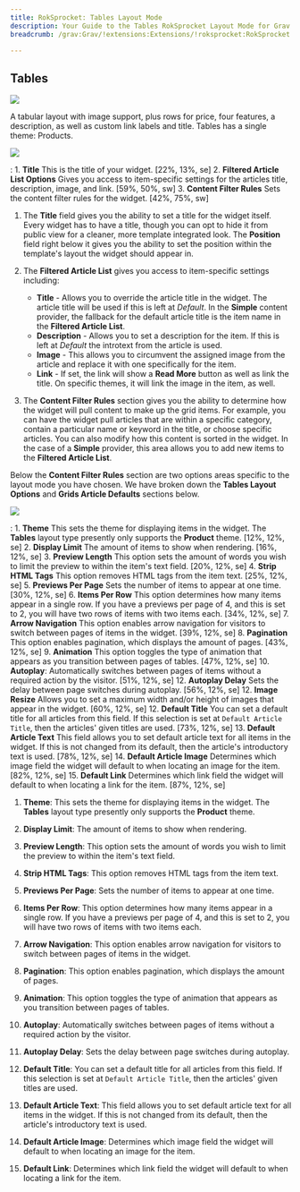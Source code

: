```yaml
---
title: RokSprocket: Tables Layout Mode
description: Your Guide to the Tables RokSprocket Layout Mode for Grav
breadcrumb: /grav:Grav/!extensions:Extensions/!roksprocket:RokSprocket

---
```


Tables
-----

![][layout]

A tabular layout with image support, plus rows for price, four features, a description, as well as custom link labels and title. Tables has a single theme: Products.

![][layout_1]

:   1. **Title** This is the title of your widget. [22%, 13%, se]
    2. **Filtered Article List Options** Gives you access to item-specific settings for the articles title, description, image, and link. [59%, 50%, sw]
    3. **Content Filter Rules** Sets the content filter rules for the widget. [42%, 75%, sw]

1. The **Title** field gives you the ability to set a title for the widget itself. Every widget has to have a title, though you can opt to hide it from public view for a cleaner, more template integrated look. The **Position** field right below it gives you the ability to set the position within the template's layout the widget should appear in.

2. The **Filtered Article List** gives you access to item-specific settings including:

    * **Title** - Allows you to override the article title in the widget. The article title will be used if this is left at *Default*. In the **Simple** content provider, the fallback for the default article title is the item name in the **Filtered Article List**.
    * **Description** - Allows you to set a description for the item. If this is left at *Default* the introtext from the article is used. 
    * **Image** - This allows you to circumvent the assigned image from the article and replace it with one specifically for the item. 
    * **Link** - If set, the link will show a **Read More** button as well as link the title. On specific themes, it will link the image in the item, as well.

3. The **Content Filter Rules** section gives you the ability to determine how the widget will pull content to make up the grid items. For example, you can have the widget pull articles that are within a specific category, contain a particular name or keyword in the title, or choose specific articles. You can also modify how this content is sorted in the widget. In the case of a **Simple** provider, this area allows you to add new items to the **Filtered Article List**.

Below the **Content Filter Rules** section are two options areas specific to the layout mode you have chosen. We have broken down the **Tables Layout Options** and **Grids Article Defaults** sections below.

![][layout_2]

:   1. **Theme** This sets the theme for displaying items in the widget. The **Tables** layout type presently only supports the **Product** theme. [12%, 12%, se]
    2. **Display Limit** The amount of items to show when rendering. [16%, 12%, se]
    3. **Preview Length** This option sets the amount of words you wish to limit the preview to within the item's text field. [20%, 12%, se]
    4. **Strip HTML Tags** This option removes HTML tags from the item text. [25%, 12%, se]
    5. **Previews Per Page** Sets the number of items to appear at one time. [30%, 12%, se]
    6. **Items Per Row** This option determines how many items appear in a single row. If you have a previews per page of 4, and this is set to 2, you will have two rows of items with two items each. [34%, 12%, se]
    7. **Arrow Navigation** This option enables arrow navigation for visitors to switch between pages of items in the widget. [39%, 12%, se]
    8. **Pagination** This option enables pagination, which displays the amount of pages. [43%, 12%, se]
    9. **Animation** This option toggles the type of animation that appears as you transition between pages of tables. [47%, 12%, se]
    10. **Autoplay**: Automatically switches between pages of items without a required action by the visitor. [51%, 12%, se]
    12. **Autoplay Delay** Sets the delay between page switches during autoplay. [56%, 12%, se]
    12. **Image Resize** Allows you to set a maximum width and/or height of images that appear in the widget. [60%, 12%, se]
    12. **Default Title** You can set a default title for all articles from this field. If this selection is set at `Default Article Title`, then the articles' given titles are used. [73%, 12%, se]
    13. **Default Article Text** This field allows you to set default article text for all items in the widget. If this is not changed from its default, then the article's introductory text is used. [78%, 12%, se]
    14. **Default Article Image** Determines which image field the widget will default to when locating an image for the item. [82%, 12%, se]
    15. **Default Link** Determines which link field the widget will default to when locating a link for the item. [87%, 12%, se]

1. **Theme**: This sets the theme for displaying items in the widget. The **Tables** layout type presently only supports the **Product** theme.

2. **Display Limit**: The amount of items to show when rendering.

3. **Preview Length**: This option sets the amount of words you wish to limit the preview to within the item's text field.

4. **Strip HTML Tags**: This option removes HTML tags from the item text.

5. **Previews Per Page**: Sets the number of items to appear at one time.

6. **Items Per Row**: This option determines how many items appear in a single row. If you have a previews per page of 4, and this is set to 2, you will have two rows of items with two items each.

7. **Arrow Navigation**: This option enables arrow navigation for visitors to switch between pages of items in the widget.

8. **Pagination**: This option enables pagination, which displays the amount of pages.

9. **Animation**: This option toggles the type of animation that appears as you transition between pages of tables.

10. **Autoplay**: Automatically switches between pages of items without a required action by the visitor.

11. **Autoplay Delay**: Sets the delay between page switches during autoplay.

12. **Default Title**: You can set a default title for all articles from this field. If this selection is set at `Default Article Title`, then the articles' given titles are used.

13. **Default Article Text**: This field allows you to set default article text for all items in the widget. If this is not changed from its default, then the article's introductory text is used.

14. **Default Article Image**: Determines which image field the widget will default to when locating an image for the item.

15. **Default Link**: Determines which link field the widget will default to when locating a link for the item.



[layout]: assets/tables.jpeg
[layout_1]: assets/tables_1.jpeg
[layout_2]: assets/tables_2.jpeg